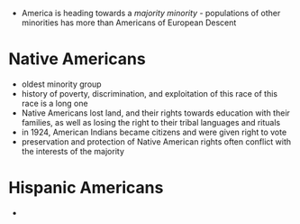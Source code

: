 - America is heading towards a *majority minority* - populations of other minorities has more than Americans of European Descent

# Native Americans
- oldest minority group
- history of poverty, discrimination, and exploitation of this race of this race is a long one
- Native Americans lost land, and their rights towards education with their families, as well as losing the right to their tribal languages and rituals
- in 1924, American Indians became citizens and were given right to vote
- preservation and protection of Native American rights often conflict with the interests of the majority

# Hispanic Americans
 - 